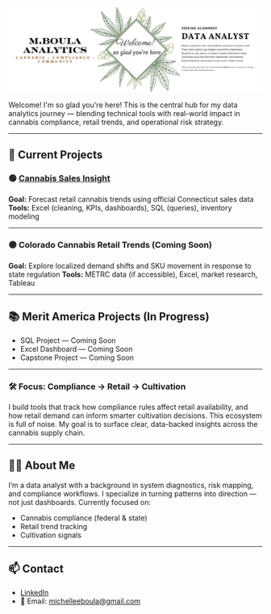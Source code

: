 ![Banner](https://github.com/mboula/mboula.github.io/blob/main/GitHubBanner.png?raw=true)


Welcome! I'm so glad you're here! This is the central hub for my data analytics journey — blending technical tools with real-world impact in cannabis compliance, retail trends, and operational risk strategy.

---

## 🔎 Current Projects

### 🟢 [Cannabis Sales Insight](https://github.com/mboula/Cannabis-Sales-Insight)
**Goal:** Forecast retail cannabis trends using official Connecticut sales data  
**Tools:** Excel (cleaning, KPIs, dashboards), SQL (queries), inventory modeling

---

### 🟣 Colorado Cannabis Retail Trends (Coming Soon)
**Goal:** Explore localized demand shifts and SKU movement in response to state regulation
**Tools:** METRC data (if accessible), Excel, market research, Tableau
 
---

## 📚 Merit America Projects (In Progress)

- SQL Project — Coming Soon  
- Excel Dashboard — Coming Soon  
- Capstone Project — Coming Soon

---

### 🛠️ Focus: Compliance → Retail → Cultivation
I build tools that track how compliance rules affect retail availability, and how retail demand can inform smarter cultivation decisions.
This ecosystem is full of noise. My goal is to surface clear, data-backed insights across the cannabis supply chain.

---

## 👩‍💻 About Me

I’m a data analyst with a background in system diagnostics, risk mapping, and compliance workflows. I specialize in turning patterns into direction — not just dashboards. Currently focused on:

- Cannabis compliance (federal & state)
- Retail trend tracking
- Cultivation signals

---

## 📫 Contact

- [LinkedIn](https://www.linkedin.com/in/emboula)
- 📧 Email: michelleeboula@gmail.com
